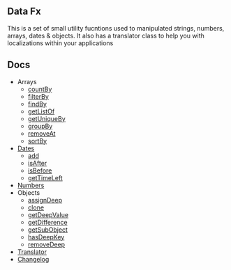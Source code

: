 ## Data Fx

This is a set of small utility fucntions used to manipulated strings, numbers, arrays, dates & objects. It also has a translator class to help you with localizations within your applications

## Docs

- Arrays
  - [countBy](./docs/v0.1.0/arrays/countBy.md#countBy)
  - [filterBy](./docs/v0.1.0/arrays/filterBy.md#filterBy)
  - [findBy](./docs/v0.1.0/arrays/findBy.md#findBy)
  - [getListOf](./docs/v0.1.0/arrays/getListOf.md#getListOf)
  - [getUniqueBy](./docs/v0.1.0/arrays/getUniqueBy.md#getUniqueBy)
  - [groupBy](./docs/v0.1.0/arrays/groupBy.md#groupBy)
  - [removeAt](./docs/v0.1.0/arrays/removeAt.md#removeAt)
  - [sortBy](./docs/v0.1.0/arrays/sortBy.md#sortby)
- [Dates](./docs/v0.1.0/dates/index.md#supported-units)
  - [add](./docs/v0.1.0/dates/index.md#add)
  - [isAfter](./docs/v0.1.0/dates/index.md#isafter)
  - [isBefore](./docs/v0.1.0/dates/index.md#isbefore)
  - [getTimeLeft](./docs/v0.1.0/dates/getTimeLeft.md#get-time-left)
- [Numbers](./docs/v0.1.0/numbers.md)
- Objects
  - [assignDeep](./docs/v0.1.0/objects/assignDeep.md#assigndeep)
  - [clone](./docs/v0.1.0/objects/clone.md#clone)
  - [getDeepValue](./docs/v0.1.0/objects/getDeepValue.md#getDeepValue)
  - [getDifference](./docs/v0.1.0/objects/getDifference.md#getDifference)
  - [getSubObject](./docs/v0.1.0/objects/getSubObject.md#getSubObject)
  - [hasDeepKey](./docs/v0.1.0/objects/hasDeepKey.md#hasDeepKey)
  - [removeDeep](./docs/v0.1.0/objects/removeDeep.md#removeDeep)
- [Translator](./docs/v0.1.0/translator.md#translator)
- [Changelog](./docs/v0.1.0/CHANGELOG.md#changelog)
